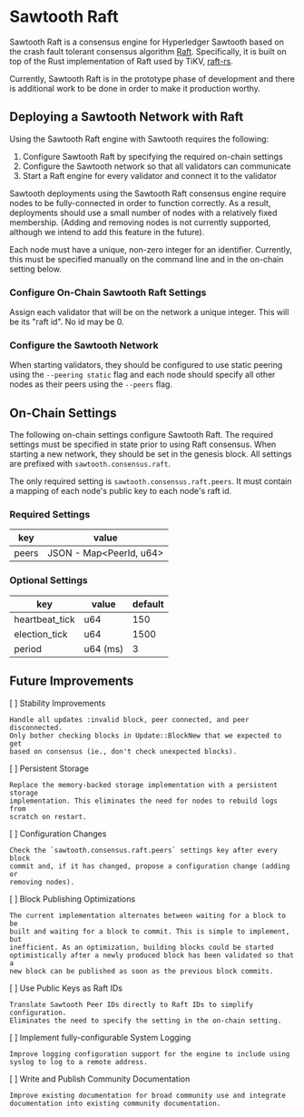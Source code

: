 # Sawtooth Raft

Sawtooth Raft is a consensus engine for Hyperledger Sawtooth based on the crash
fault tolerant consensus algorithm [Raft](http://raft.github.io/).
Specifically, it is built on top of the Rust implementation of Raft used by
TiKV, [raft-rs](https://github.com/pingcap/raft-rs).

Currently, Sawtooth Raft is in the prototype phase of development and there is
additional work to be done in order to make it production worthy.

## Deploying a Sawtooth Network with Raft

Using the Sawtooth Raft engine with Sawtooth requires the following:

1. Configure Sawtooth Raft by specifying the required on-chain settings
2. Configure the Sawtooth network so that all validators can communicate
3. Start a Raft engine for every validator and connect it to the validator

Sawtooth deployments using the Sawtooth Raft consensus engine require nodes to
be fully-connected in order to function correctly. As a result, deployments
should use a small number of nodes with a relatively fixed membership. (Adding
and removing nodes is not currently supported, although we intend to add this
feature in the future).

Each node must have a unique, non-zero integer for an identifier. Currently,
this must be specified manually on the command line and in the on-chain setting
below.

### Configure On-Chain Sawtooth Raft Settings

Assign each validator that will be on the network a unique integer. This will
be its "raft id". No id may be 0.

### Configure the Sawtooth Network

When starting validators, they should be configured to use static peering using
the `--peering static` flag and each node should specify all other nodes as
their peers using the `--peers` flag.

## On-Chain Settings

The following on-chain settings configure Sawtooth Raft. The required settings
must be specified in state prior to using Raft consensus. When starting a new
network, they should be set in the genesis block. All settings are prefixed
with `sawtooth.consensus.raft`.

The only required setting is `sawtooth.consensus.raft.peers`. It must contain
a mapping of each node's public key to each node's raft id.

### Required Settings

| key | value |
| --- | --- |
| peers | JSON - Map<PeerId, u64> |

### Optional Settings

| key | value | default |
| --- | --- | --- |
| heartbeat_tick | u64 | 150 |
| election_tick | u64 | 1500 |
| period | u64 (ms) | 3 |

## Future Improvements

[ ] Stability Improvements

    Handle all updates :invalid block, peer connected, and peer disconnected.
    Only bother checking blocks in Update::BlockNew that we expected to get
    based on consensus (ie., don't check unexpected blocks).

[ ] Persistent Storage

    Replace the memory-backed storage implementation with a persistent storage
    implementation. This eliminates the need for nodes to rebuild logs from
    scratch on restart.

[ ] Configuration Changes

    Check the `sawtooth.consensus.raft.peers` settings key after every block
    commit and, if it has changed, propose a configuration change (adding or
    removing nodes).

[ ] Block Publishing Optimizations

    The current implementation alternates between waiting for a block to be
    built and waiting for a block to commit. This is simple to implement, but
    inefficient. As an optimization, building blocks could be started
    optimistically after a newly produced block has been validated so that a
    new block can be published as soon as the previous block commits.

[ ] Use Public Keys as Raft IDs

    Translate Sawtooth Peer IDs directly to Raft IDs to simplify configuration.
    Eliminates the need to specify the setting in the on-chain setting.

[ ] Implement fully-configurable System Logging

    Improve logging configuration support for the engine to include using
    syslog to log to a remote address.

[ ] Write and Publish Community Documentation

    Improve existing documentation for broad community use and integrate
    documentation into existing community documentation.
